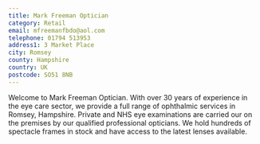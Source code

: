 ```yaml
---
title: Mark Freeman Optician
category: Retail
email: mfreemanfbdo@aol.com
telephone: 01794 513953
address1: 3 Market Place
city: Romsey
county: Hampshire
country: UK
postcode: SO51 8NB
---
```

Welcome to Mark Freeman Optician. With over 30 years of experience in the eye care sector, we provide a full range of ophthalmic services in Romsey, Hampshire. Private and NHS eye examinations are carried our on the premises by our qualified professional opticians. We hold hundreds of spectacle frames in stock and have access to the latest lenses available.

